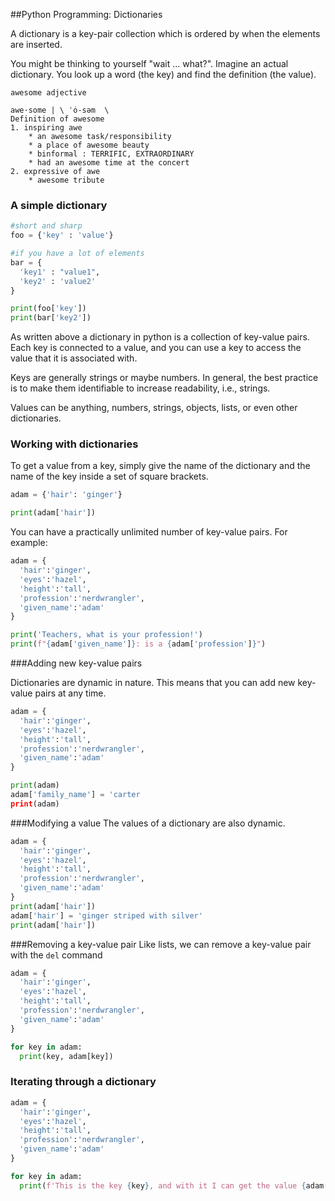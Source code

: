 ##Python Programming: Dictionaries

A dictionary is a key-pair collection which is ordered by when the elements are inserted. 

You might be thinking to yourself "wait ... what?".  Imagine an actual dictionary. You look up a word (the key) and find the definition (the value). 

```
awesome adjective

awe·​some | \ ˈȯ-səm  \
Definition of awesome
1. inspiring awe
    * an awesome task/responsibility
    * a place of awesome beauty
    * binformal : TERRIFIC, EXTRAORDINARY
    * had an awesome time at the concert
2. expressive of awe
    * awesome tribute
```

### A simple dictionary
```python
#short and sharp
foo = {'key' : 'value'}

#if you have a lot of elements
bar = {
  'key1' : "value1",
  'key2' : 'value2'
}

print(foo['key'])
print(bar['key2'])

```

As written above a dictionary in python is a collection of key-value pairs. Each key is connected to a value, and you can use a key to access the value that it is associated with. 

Keys are generally strings or maybe numbers. In general, the best practice is to make them identifiable to increase readability, i.e., strings. 

Values can be anything, numbers, strings, objects, lists, or even other dictionaries. 

### Working with dictionaries

To get a value from a key, simply give the name of the dictionary and the name of the key inside a set of square brackets. 

```python
adam = {'hair': 'ginger'}

print(adam['hair'])
```

You can have a practically unlimited number of key-value pairs. For example: 

```python
adam = {
  'hair':'ginger',
  'eyes':'hazel',
  'height':'tall',
  'profession':'nerdwrangler',
  'given_name':'adam'
}

print('Teachers, what is your profession!')
print(f"{adam['given_name']}: is a {adam['profession']}")
```

###Adding new key-value pairs

Dictionaries are dynamic in nature. This means that you can add new key-value pairs at any time. 

```python
adam = {
  'hair':'ginger',
  'eyes':'hazel',
  'height':'tall',
  'profession':'nerdwrangler',
  'given_name':'adam'
}

print(adam)
adam['family_name'] = 'carter
print(adam)
```

###Modifying a value 
The values of a dictionary are also dynamic. 
```python
adam = {
  'hair':'ginger',
  'eyes':'hazel',
  'height':'tall',
  'profession':'nerdwrangler',
  'given_name':'adam'
}
print(adam['hair'])
adam['hair'] = 'ginger striped with silver'
print(adam['hair'])
```

###Removing a key-value pair
Like lists, we can remove a key-value pair with the `del` command
```python
adam = {
  'hair':'ginger',
  'eyes':'hazel',
  'height':'tall',
  'profession':'nerdwrangler',
  'given_name':'adam'
}

for key in adam:
  print(key, adam[key])
```
### Iterating through a dictionary

```python
adam = {
  'hair':'ginger',
  'eyes':'hazel',
  'height':'tall',
  'profession':'nerdwrangler',
  'given_name':'adam'
}

for key in adam:
  print(f'This is the key {key}, and with it I can get the value {adam[key]})
```

